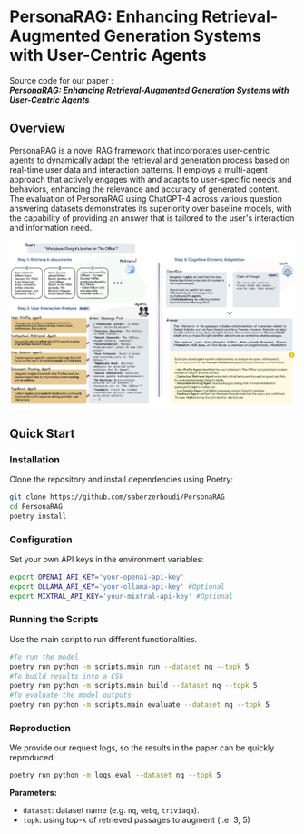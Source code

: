# PersonaRAG: Enhancing Retrieval-Augmented Generation Systems with User-Centric Agents

Source code for our paper :  
***PersonaRAG: Enhancing Retrieval-Augmented Generation Systems with User-Centric Agents***


## Overview

PersonaRAG is a novel RAG framework that incorporates user-centric agents to dynamically adapt the retrieval and generation process based on real-time user data and interaction patterns. It employs a multi-agent approach that actively engages with and adapts to user-specific needs and behaviors, enhancing the relevance and accuracy of generated content. The evaluation of PersonaRAG using ChatGPT-4 across various question answering datasets demonstrates its superiority over baseline models, with the capability of providing an answer that is tailored to the user's interaction and information need.

<p align="center">
  <img align="middle" src="images/overview.png" style="max-width: 100%; height: auto;" alt="ActiveRAG"/>
</p>


## Quick Start

### Installation

Clone the repository and install dependencies using Poetry:

```bash
git clone https://github.com/saberzerhoudi/PersonaRAG
cd PersonaRAG
poetry install
```

### Configuration

Set your own API keys in the environment variables:
```bash
export OPENAI_API_KEY='your-openai-api-key'
export OLLAMA_API_KEY='your-ollama-api-key' #Optional
export MIXTRAL_API_KEY='your-mixtral-api-key' #Optional
```

### Running the Scripts

Use the main script to run different functionalities. 
```bash
#To run the model
poetry run python -m scripts.main run --dataset nq --topk 5
#To build results into a CSV
poetry run python -m scripts.main build --dataset nq --topk 5
#To evaluate the model outputs
poetry run python -m scripts.main evaluate --dataset nq --topk 5
```

### Reproduction

We provide our request logs, so the results in the paper can be quickly reproduced:

```bash
poetry run python -m logs.eval --dataset nq --topk 5
```

**Parameters:**

- `dataset`: dataset name (e.g. `nq`, `webq`, `triviaqa`).
- `topk`: using top-k of retrieved passages to augment (i.e. 3, 5)



